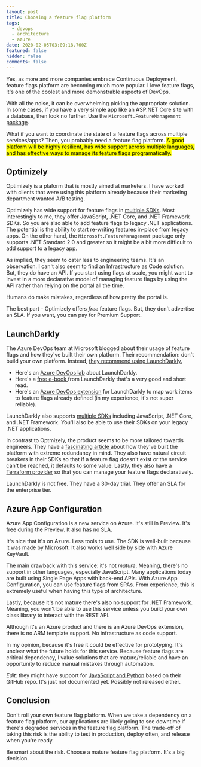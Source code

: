 ```yaml
---
layout: post
title: Choosing a feature flag platform
tags:
  - devops
  - architecture
  - azure
date: 2020-02-05T03:09:18.760Z
featured: false
hidden: false
comments: false
---
```

Yes, as more and more companies embrace Continuous Deployment, feature flags platform are becoming much more popular. I love feature flags, it's one of the coolest and more demonstrable aspects of DevOps. 

With all the noise, it can be overwhelming picking the appropriate solution. In some cases, if you have a very simple app like an ASP.NET Core site with a database, then look no further. Use the `Microsoft.FeatureManagement` [package](https://andrewlock.net/introducing-the-microsoft-featuremanagement-library-adding-feature-flags-to-an-asp-net-core-app-part-1/).

<!--more--> 

What if you want to coordinate the state of a feature flags across multiple services/apps? Then, you probably need a feature flag platform. <mark>A good platform will be highly resilient, has wide support across multiple languages, and has effective ways to manage its feature flags programatically.</mark>

## Optimizely

Optimizely is a plaform that is mostly aimed at marketers. I have worked with clients that were using this platform already because their marketing department wanted A/B testing.

Optimizely has wide support for feature flags in [multiple SDKs](https://docs.developers.optimizely.com/full-stack/v2.1/docs/install-the-sdk). Most interestingly to me, they offer JavaScript, .NET Core, and .NET Framework SDKs. So you are also able to add feature flags to legacy .NET applications. The potential is the ability to start re-writing features in-place from legacy apps. On the other hand, the `Microsoft.FeatureManagement` package only supports .NET Standard 2.0 and greater so it might be a bit more difficult to add support to a legacy app. 

As implied, they seem to cater less to engineering teams. It's an observation. I can't also seem to find an Infrastructure as Code solution. But, they do have an API. If you start using flags at scale, you might want to invest in a more declarative model of managing feature flags by using the API rather than relying on the portal all the time. 

Humans do make mistakes, regardless of how pretty the portal is.

The best part - Optimizely offers *free* feature flags. But, they don't advertise an SLA. If you want, you can pay for Premium Support.

## LaunchDarkly

The Azure DevOps team at Microsoft blogged about their usage of feature flags and how they've built their own platform. Their recommendation: don't build your own platform. Instead, [they recommend using LaunchDarkly.](https://docs.microsoft.com/en-us/azure/devops/learn/devops-at-microsoft/progressive-experimentation-feature-flags)

- Here's an [Azure DevOps lab](https://www.azuredevopslabs.com/labs/vstsextend/launchdarkly/) about LaunchDarkly. 
- Here's a [free e-book ](https://launchdarkly.com/effective-feature-management-ebook/)from LaunchDarkly that's a very good and short read.
- Here's an [Azure DevOps extension](https://docs.launchdarkly.com/docs/visual-studio-team-services-extension) for LaunchDarkly to map work items to feature flags already defined (in my experience, it's not super reliable).

LaunchDarkly also supports [multiple SDKs](https://launchdarkly.com/features/sdk/) including JavaScript, .NET Core, and .NET Framework. You'll also be able to use their SDKs on your legacy .NET applications. 

In contrast to Optmizely, the product seems to be more tailored towards engineers. They have a [fascinating article ](https://stackshare.io/launchdarkly/how-launchdarkly-serves-over-4-billion-feature-flags-daily)about how they've built the platform with extreme redundancy in mind. They also have natural circuit breakers in their SDKs so that if a feature flag doesn't exist or the service can't be reached, it defaults to some value. Lastly, they also have a [Terraform provider](https://www.terraform.io/docs/providers/launchdarkly/index.html) so that you can manage your feature flags declaratively.

LaunchDarkly is not free. They have a 30-day trial. They offer an SLA for the enterprise tier.

## Azure App Configuration

Azure App Configuration is a new service on Azure. It's still in Preview. It's free during the Preview. It also has no SLA. 

It's nice that it's on Azure. Less tools to use. The SDK is well-built because it was made by Microsoft. It also works well side by side with Azure KeyVault.

The main drawback with this service: it's not _mature_. Meaning, there's no support in other languages, especially JavaScript. Many applications today are built using Single Page Apps with back-end APIs. With Azure App Configuration, you can use feature flags from SPAs. From experience, this is extremely useful when having this type of architecture. 

Lastly, because it's not mature there's also no support for .NET Framework. Meaning, you won't be able to use this service unless you build your own class library to interact with the REST API. 

Although it's an Azure product and there is an Azure DevOps extension, there is no ARM template support. No infrastructure as code support.

In my opinion, because it's free it could be effective for prototyping. It's unclear what the future holds for this service. Because feature flags are critical dependency, I value solutions that are mature/reliable and have an opportunity to reduce manual mistakes through automation.

*Edit*: they might have support for [JavaScript and Python](https://github.com/Azure/AppConfiguration#rest-api-reference) based on their GitHub repo. It's just not documented yet. Possibly not released either.

## Conclusion

Don't roll your own feature flag platform. When we take a dependency on a feature flag platform, our applications are likely going to see downtime if there's degraded services in the feature flag platform. The trade-off of taking this risk is the ability to test in production, deploy often, and release when you're ready. 

Be smart about the risk. Choose a mature feature flag platform. It's a big decision.
